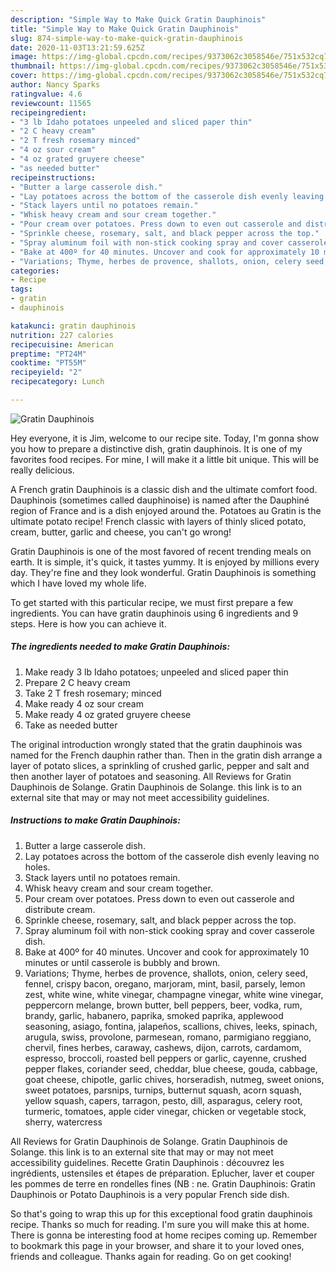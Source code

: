 ```yaml
---
description: "Simple Way to Make Quick Gratin Dauphinois"
title: "Simple Way to Make Quick Gratin Dauphinois"
slug: 874-simple-way-to-make-quick-gratin-dauphinois
date: 2020-11-03T13:21:59.625Z
image: https://img-global.cpcdn.com/recipes/9373062c3058546e/751x532cq70/gratin-dauphinois-recipe-main-photo.jpg
thumbnail: https://img-global.cpcdn.com/recipes/9373062c3058546e/751x532cq70/gratin-dauphinois-recipe-main-photo.jpg
cover: https://img-global.cpcdn.com/recipes/9373062c3058546e/751x532cq70/gratin-dauphinois-recipe-main-photo.jpg
author: Nancy Sparks
ratingvalue: 4.6
reviewcount: 11565
recipeingredient:
- "3 lb Idaho potatoes unpeeled and sliced paper thin"
- "2 C heavy cream"
- "2 T fresh rosemary minced"
- "4 oz sour cream"
- "4 oz grated gruyere cheese"
- "as needed butter"
recipeinstructions:
- "Butter a large casserole dish."
- "Lay potatoes across the bottom of the casserole dish evenly leaving no holes."
- "Stack layers until no potatoes remain."
- "Whisk heavy cream and sour cream together."
- "Pour cream over potatoes. Press down to even out casserole and distribute cream."
- "Sprinkle cheese, rosemary, salt, and black pepper across the top."
- "Spray aluminum foil with non-stick cooking spray and cover casserole dish."
- "Bake at 400º for 40 minutes. Uncover and cook for approximately 10 minutes or until casserole is bubbly and brown."
- "Variations; Thyme, herbes de provence, shallots, onion, celery seed, fennel, crispy bacon, oregano, marjoram, mint, basil, parsely, lemon zest, white wine, white vinegar, champagne vinegar, white wine vinegar, peppercorn melange, brown butter, bell peppers, beer, vodka, rum, brandy, garlic, habanero, paprika, smoked paprika, applewood seasoning, asiago, fontina, jalapeños, scallions, chives, leeks, spinach, arugula, swiss, provolone, parmesean, romano, parmigiano reggiano, chervil, fines herbes, caraway, cashews, dijon, carrots, cardamom, espresso, broccoli, roasted bell peppers or garlic, cayenne, crushed pepper flakes, coriander seed, cheddar, blue cheese, gouda, cabbage, goat cheese, chipotle, garlic chives, horseradish, nutmeg, sweet onions, sweet potatoes, parsnips, turnips, butternut squash, acorn squash, yellow squash, capers, tarragon, pesto, dill, asparagus, celery root, turmeric, tomatoes, apple cider vinegar, chicken or vegetable stock, sherry, watercress"
categories:
- Recipe
tags:
- gratin
- dauphinois

katakunci: gratin dauphinois 
nutrition: 227 calories
recipecuisine: American
preptime: "PT24M"
cooktime: "PT55M"
recipeyield: "2"
recipecategory: Lunch

---
```



![Gratin Dauphinois](https://img-global.cpcdn.com/recipes/9373062c3058546e/751x532cq70/gratin-dauphinois-recipe-main-photo.jpg)

Hey everyone, it is Jim, welcome to our recipe site. Today, I'm gonna show you how to prepare a distinctive dish, gratin dauphinois. It is one of my favorites food recipes. For mine, I will make it a little bit unique. This will be really delicious.

A French gratin Dauphinois is a classic dish and the ultimate comfort food. Dauphinois (sometimes called dauphinoise) is named after the Dauphiné region of France and is a dish enjoyed around the. Potatoes au Gratin is the ultimate potato recipe! French classic with layers of thinly sliced potato, cream, butter, garlic and cheese, you can&#39;t go wrong!

Gratin Dauphinois is one of the most favored of recent trending meals on earth. It is simple, it's quick, it tastes yummy. It is enjoyed by millions every day. They're fine and they look wonderful. Gratin Dauphinois is something which I have loved my whole life.


To get started with this particular recipe, we must first prepare a few ingredients. You can have gratin dauphinois using 6 ingredients and 9 steps. Here is how you can achieve it.

<!--inarticleads1-->

##### The ingredients needed to make Gratin Dauphinois:

1. Make ready 3 lb Idaho potatoes; unpeeled and sliced paper thin
1. Prepare 2 C heavy cream
1. Take 2 T fresh rosemary; minced
1. Make ready 4 oz sour cream
1. Make ready 4 oz grated gruyere cheese
1. Take as needed butter


The original introduction wrongly stated that the gratin dauphinois was named for the French dauphin rather than. Then in the gratin dish arrange a layer of potato slices, a sprinkling of crushed garlic, pepper and salt and then another layer of potatoes and seasoning. All Reviews for Gratin Dauphinois de Solange. Gratin Dauphinois de Solange. this link is to an external site that may or may not meet accessibility guidelines. 

<!--inarticleads2-->

##### Instructions to make Gratin Dauphinois:

1. Butter a large casserole dish.
1. Lay potatoes across the bottom of the casserole dish evenly leaving no holes.
1. Stack layers until no potatoes remain.
1. Whisk heavy cream and sour cream together.
1. Pour cream over potatoes. Press down to even out casserole and distribute cream.
1. Sprinkle cheese, rosemary, salt, and black pepper across the top.
1. Spray aluminum foil with non-stick cooking spray and cover casserole dish.
1. Bake at 400º for 40 minutes. Uncover and cook for approximately 10 minutes or until casserole is bubbly and brown.
1. Variations; Thyme, herbes de provence, shallots, onion, celery seed, fennel, crispy bacon, oregano, marjoram, mint, basil, parsely, lemon zest, white wine, white vinegar, champagne vinegar, white wine vinegar, peppercorn melange, brown butter, bell peppers, beer, vodka, rum, brandy, garlic, habanero, paprika, smoked paprika, applewood seasoning, asiago, fontina, jalapeños, scallions, chives, leeks, spinach, arugula, swiss, provolone, parmesean, romano, parmigiano reggiano, chervil, fines herbes, caraway, cashews, dijon, carrots, cardamom, espresso, broccoli, roasted bell peppers or garlic, cayenne, crushed pepper flakes, coriander seed, cheddar, blue cheese, gouda, cabbage, goat cheese, chipotle, garlic chives, horseradish, nutmeg, sweet onions, sweet potatoes, parsnips, turnips, butternut squash, acorn squash, yellow squash, capers, tarragon, pesto, dill, asparagus, celery root, turmeric, tomatoes, apple cider vinegar, chicken or vegetable stock, sherry, watercress


All Reviews for Gratin Dauphinois de Solange. Gratin Dauphinois de Solange. this link is to an external site that may or may not meet accessibility guidelines. Recette Gratin Dauphinois : découvrez les ingrédients, ustensiles et étapes de préparation. Eplucher, laver et couper les pommes de terre en rondelles fines (NB : ne. Gratin Dauphinois: Gratin Dauphinois or Potato Dauphinois is a very popular French side dish. 

So that's going to wrap this up for this exceptional food gratin dauphinois recipe. Thanks so much for reading. I'm sure you will make this at home. There is gonna be interesting food at home recipes coming up. Remember to bookmark this page in your browser, and share it to your loved ones, friends and colleague. Thanks again for reading. Go on get cooking!
